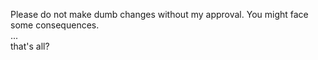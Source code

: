 Please do not make dumb changes without my approval. You might face some consequences.
<br>
...
<br>
that's all?
